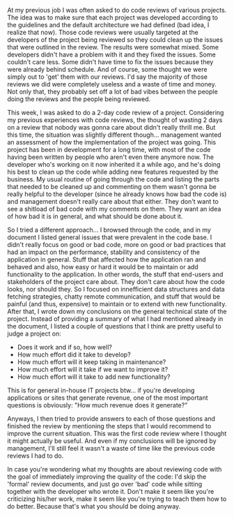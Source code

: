 At my previous job I was often asked to do code reviews of various projects. The idea was to make sure that each project was developed according to the guidelines and the default architecture we had defined (bad idea, I realize that now). Those code reviews were usually targeted at the developers of the project being reviewed so they could clean up the issues that were outlined in the review.  The results were somewhat mixed.  Some developers didn't have a problem with it and they fixed the issues. Some couldn't care less.  Some didn't have time to fix the issues because they were already behind schedule. And of course, some thought we were simply out to 'get' them with our reviews.  I'd say the majority of those reviews we did were completely useless and a waste of time and money.  Not only that, they probably set off a lot of bad vibes between the people doing the reviews and the people being reviewed. 

This week, I was asked to do a 2-day code review of a project. Considering my previous experiences with code reviews, the thought of wasting 2 days on a review that nobody was gonna care about didn't really thrill me. But this time, the situation was slightly different though... management wanted an assessment of how the implementation of the project was going.  This project has been in development for a long time, with most of the code having been written by people who aren't even there anymore now. The developer who's working on it now inherited it a while ago, and he's doing his best to clean up the code while adding new features requested by the business.  My usual routine of going through the code and listing the parts that needed to be cleaned up and commenting on them wasn't gonna be really helpful to the developer (since he already knows how bad the code is) and management doesn't really care about that either. They don't want to see a shitload of bad code with my comments on them. They want an idea of how bad it is in general, and what should be done about it.

So I tried a different approach... I browsed through the code, and in my document I listed general issues that were prevalent in the code base. I didn't really focus on good or bad code, more on good or bad practices that had an impact on the performance, stability and consistency of the application in general. Stuff that affected how the application ran and behaved and also, how easy or hard it would be to maintain or add functionality to the application.  In other words, the stuff that end-users and stakeholders of the project care about.  They don't care about how the code looks, nor should they.  So I focused on innefficient data structures and data fetching strategies, chatty remote communication, and stuff that would be painful (and thus, expensive) to maintain or to extend with new functionality.  After that, I wrote down my conclusions on the general technical state of the project. Instead of providing a summary of what I had mentioned already in the document, I listed a couple of questions that I think are pretty useful to judge a project on:

- Does it work and if so, how well?
- How much effort did it take to develop?
- How much effort will it keep taking in maintenance?
- How much effort will it take if we want to improve it?
- How much effort will it take to add new functionality?

This is for general in-house IT projects btw... if you're developing applications or sites that generate revenue, one of the most important questions is obviously: "How much revenue does it generate?"

Anyways, I then tried to provide answers to each of those questions and finished the review by mentioning the steps that I would recommend to improve the current situation.  This was the first code review where I thought it might actually be useful. And even if my conclusions will be ignored by management, I'll still feel it wasn't a waste of time like the previous code reviews I had to do. 

In case you're wondering what my thoughts are about reviewing code with the goal of immediately improving the quality of the code: I'd skip the 'formal' review documents, and just go over 'bad' code while sitting together with the developer who wrote it. Don't make it seem like you're criticizing his/her work, make it seem like you're trying to teach them how to do better.  Because that's what you should be doing anyway.  
